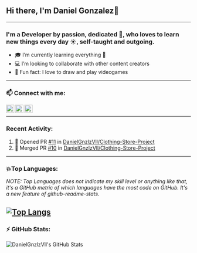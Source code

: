 ## Hi there, I'm Daniel Gonzalez👋


---
### I'm a Developer by passion, dedicated 💪, who loves to learn new things every day ☀️, self-taught and outgoing.

- 🎓 I’m currently learning everything 🤣
- 💻 I’m looking to collaborate with other content creators
- 🎪 Fun fact: I love to draw and play videogames
---
### 📫 Connect with me:

[<img align="left" alt="Aalzate95 | Twitter" width="22px" src="https://simpleicons.org/icons/twitter.svg" />][twitter] 
[<img align="left" alt="Aalzate95 | LinkedIn" width="22px" src="https://cdn.jsdelivr.net/npm/simple-icons@v3/icons/linkedin.svg" />][linkedin]
[<img align="left" alt="Aalzate95 | Instagram" width="22px" src="https://cdn.jsdelivr.net/npm/simple-icons@v3/icons/instagram.svg" />][instagram]<br/>

---
### Recent Activity:
<!--START_SECTION:activity-->
1. 💪 Opened PR [#11](https://github.com/DanielGnzlzVll/Clothing-Store-Project/pull/11) in [DanielGnzlzVll/Clothing-Store-Project](https://github.com/DanielGnzlzVll/Clothing-Store-Project)
2. 🎉 Merged PR [#10](https://github.com/DanielGnzlzVll/Clothing-Store-Project/pull/10) in [DanielGnzlzVll/Clothing-Store-Project](https://github.com/DanielGnzlzVll/Clothing-Store-Project)
<!--END_SECTION:activity-->
---
### 💥Top Languages:
*NOTE: Top Languages does not indicate my skill level or anything like that, it's a GitHub metric of which languages have the most code on GitHub. It's a new feature of github-readme-stats.*

[![Top Langs](https://github-readme-stats.vercel.app/api/top-langs/?username=DanielGnzlzVll&langs_count=5&layout=compact&theme=react)](https://github.com/anuraghazra/github-readme-stats)
---
### :zap: GitHub Stats:  
  <p>
    <img align="left" alt="DanielGnzlzVll's GitHub Stats" src="https://github-readme-stats.DanielGnzlzVll.vercel.app/api?username=DanielGnzlzVll&show_icons=true&hide_border=true&count_private=true&theme=tokyonight" /><br/>  
  </p>
<br/>

[twitter]: https://twitter.com/AlexAlzate95
[instagram]: https://instagram.com/alex.alzate95
[linkedin]: https://linkedin.com/in/aalzate95
